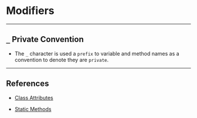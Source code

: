 # Modifiers

---

## `_` Private Convention

* The `_` character is used a `prefix` to variable and method names as a convention to denote they are `private`.

---

## References

* [Class Attributes](https://www.python-course.eu/python3_class_and_instance_attributes.php)

* [Static Methods](https://realpython.com/instance-class-and-static-methods-demystified/)